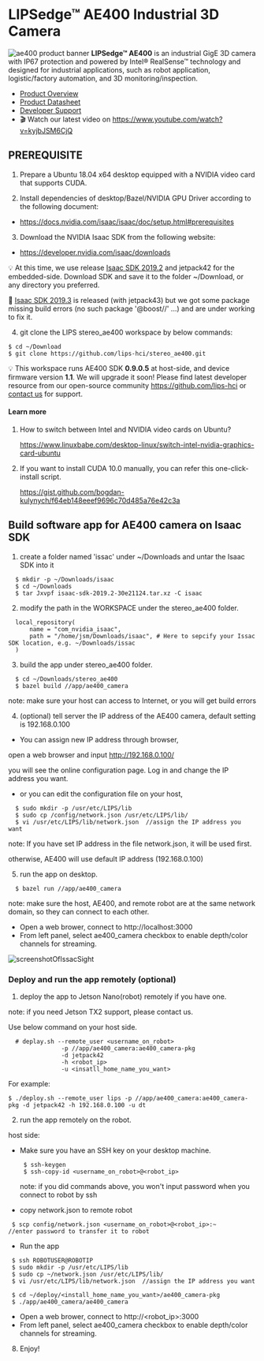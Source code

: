 # LIPSedge™ AE400 Industrial 3D Camera
![ae400 product banner](https://github.com/lips-hci/ae400-realsense-sdk/blob/master/AE400_WEB-BANNER.png)
**LIPSedge™ AE400** is an industrial GigE 3D camera with IP67 protection and powered by Intel® RealSense™ technology and designed for industrial applications, such as robot application, logistic/factory automation, and 3D monitoring/inspection.

 - [Product Overview](https://www.lips-hci.com/product-page/lipsedge-ae400-industrial-3d-camer)
 - [Product Datasheet](https://filebox.lips-hci.com/index.php/s/EbObZonlvOhO1rK)
 - [Developer Support](https://github.com/lips-hci)
 - :clapper: Watch our latest video on https://www.youtube.com/watch?v=kyjbJSM6CjQ

## PREREQUISITE

1. Prepare a Ubuntu 18.04 x64 desktop equipped with a NVIDIA video card that supports CUDA.

2. Install dependencies of desktop/Bazel/NVIDIA GPU Driver according to the following document:
  
 - https://docs.nvidia.com/isaac/isaac/doc/setup.html#prerequisites

3. Download the NVIDIA Isaac SDK from the following website:

 - https://developer.nvidia.com/isaac/downloads

:bulb: At this time, we use release [Isaac SDK 2019.2](https://developer.nvidia.com/isaac/download/releases/2019.2/isaac-sdk-2019-2-30e21124-tar-xz) and jetpack42 for the embedded-side. Download SDK and save it to the folder ~/Download, or any directory you preferred.

:construction: [Isaac SDK 2019.3](https://developer.nvidia.com/isaac-sdk-20193) is released (with jetpack43) but we got some package missing build errors (no such package '@boost//' ...) and are under working to fix it.

4. git clone the LIPS stereo_ae400 workspace by below commands:
```
$ cd ~/Download
$ git clone https://github.com/lips-hci/stereo_ae400.git
```
:bulb: This workspace runs AE400 SDK **0.9.0.5** at host-side, and device firmware version **1.1**.
We will upgrade it soon! Please find latest developer resource from our open-source community https://github.com/lips-hci or [contact us](info@lips-hci.com) for support.

#### Learn more

1. How to switch between Intel and NVIDIA video cards on Ubuntu?
   
   https://www.linuxbabe.com/desktop-linux/switch-intel-nvidia-graphics-card-ubuntu
      
2. If you want to install CUDA 10.0 manually, you can refer this one-click-install script.
   
   https://gist.github.com/bogdan-kulynych/f64eb148eeef9696c70d485a76e42c3a

## Build software app for AE400 camera on Isaac SDK

1. create a folder named 'issac' under ~/Downloads and untar the Isaac SDK into it
```
  $ mkdir -p ~/Downloads/isaac
  $ cd ~/Downloads
  $ tar Jxvpf isaac-sdk-2019.2-30e21124.tar.xz -C isaac
```

2. modify the path in the WORKSPACE under the stereo_ae400 folder.
```
  local_repository(
      name = "com_nvidia_isaac",
      path = "/home/jsm/Downloads/isaac", # Here to sepcify your Issac SDK location, e.g. ~/Downloads/issac
  )
```

3. build the app under stereo_ae400 folder.
```
  $ cd ~/Downloads/stereo_ae400
  $ bazel build //app/ae400_camera
```
  note: make sure your host can access to Internet, or you will get build errors

4. (optional) tell server the IP address of the AE400 camera, default setting is 192.168.0.100

 - You can assign new IP address through browser,
  
  open a web browser and input http://192.168.0.100/

  you will see the online configuration page. Log in and change the IP address you want.

 - or you can edit the configuration file on your host,
```
  $ sudo mkdir -p /usr/etc/LIPS/lib
  $ sudo cp /config/network.json /usr/etc/LIPS/lib/
  $ vi /usr/etc/LIPS/lib/network.json  //assign the IP address you want
```
  note: If you have set IP address in the file network.json, it will be used first.
  
  otherwise, AE400 will use default IP address (192.168.0.100)

5. run the app on desktop.
```
  $ bazel run //app/ae400_camera
```

  note: make sure the host, AE400, and remote robot are at the same network domain, so they can connect to each other.

 - Open a web brower, connect to http://localhost:3000
 - From left panel, select ae400_camera checkbox to enable depth/color channels for streaming.
 
 ![screenshotOfIssacSight](screenshot_IssacSight_ae400_demo.jpg)

### Deploy and run the app remotely (optional)

1. deploy the app to Jetson Nano(robot) remotely if you have one.

  note: if you need Jetson TX2 support, please contact us.

  Use below command on your host side.
```
  # deplay.sh --remote_user <username_on_robot>
               -p //app/ae400_camera:ae400_camera-pkg
               -d jetpack42
               -h <robot_ip>
               -u <insatll_home_name_you_want>
```
  For example:
```
$ ./deploy.sh --remote_user lips -p //app/ae400_camera:ae400_camera-pkg -d jetpack42 -h 192.168.0.100 -u dt
```

2. run the app remotely on the robot.

host side:

 - Make sure you have an SSH key on your desktop machine.
   ```
    $ ssh-keygen
    $ ssh-copy-id <username_on_robot>@<robot_ip>
    ```
   note: if you did commands above, you won't input password when you connect to robot by ssh
 
 - copy network.json to remote robot
 ```
  $ scp config/network.json <username_on_robot>@<robot_ip>:~     //enter password to transfer it to robot
 ```
 - Run the app
 ```
  $ ssh ROBOTUSER@ROBOTIP
  $ sudo mkdir -p /usr/etc/LIPS/lib
  $ sudo cp ~/network.json /usr/etc/LIPS/lib/
  $ vi /usr/etc/LIPS/lib/network.json  //assign the IP address you want
  
  $ cd ~/deploy/<install_home_name_you_want>/ae400_camera-pkg
  $ ./app/ae400_camera/ae400_camera
```
 - Open a web brower, connect to http://<robot_ip>:3000
 - From left panel, select ae400_camera checkbox to enable depth/color channels for streaming.

8. Enjoy!
